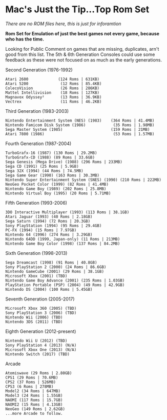 # Mac's Just the Tip...Top Rom Set
_There are no ROM files here, this is just for inforamtion_

**Rom Set for Emulation of just the best games not every game, because who has the time.**

Looking for Public Comment on games that are missing, duplicates, arn't good from this list.
The 5th & 6th Generation Consoles could use some feedback as these were not focused on as much as the early generations.

Second Generation (1976-1992)

    Atari 2600	           (124 Roms | 631KB)
    Atari 5200              (12 Roms | 85.4KB)
    ColecoVision	    	(26 Roms | 286KB)
    Mattel Intellivision    (18 Roms | 127KB)
    Magnavox Odyssey²	    (13 Roms | 36.9KB)
    Vectrex 		        (11 Roms | 46.2KB)

Third Generation (1983-2003)

    Nintendo Entertainment System (NES) (1983)    (364 Roms | 41.4MB)
    Nintendo Famicom Disk System (1986)            (35 Roms | 1.98MB)
    Sega Master System (1985)                     (159 Roms | 21MB)
    Atari 7800 (1986)                              (53 Roms | 1.57MB)

Fourth Generation (1987-2004)

    TurboGrafx-16 (1987) (130 Roms | 29.2MB)
    TurboGrafx-CD (1988) (89 Roms | 33.6GB)
    Sega Genesis (Mega Drive) (1988) (296 Roms | 233MB)
    Sega CD (1991) (25 Roms | 5.9GB)
    Sega 32X (1994) (44 Roms | 74.5MB)
    Sega Game Gear (1990) (163 Roms | 30.3MB)
    Nintendo Super Entertainment System (SNES) (1990) (210 Roms | 222MB)
    NeoGeo Pocket Color (1999) (82 Roms | 41.4MB)
    Nintendo Game Boy (1989) (202 Roms | 25.8MB)
    Nintendo Virtual Boy (1995) (20 Roms | 5.71MB)

Fifth Generation (1993-2006)

    3DO Interactive Multiplayer (1993) (113 Roms | 38.1GB)
    Atari Jaguar (1993) (40 Roms | 2.18GB)
    Sega Saturn (1994) (72 Roms | 20.3GB)
    Sony PlayStation (1994) (95 Roms | 29.4GB)
    PC-FX (1994) (15 Roms | 7.97GB)
    Nintendo 64 (1996) (274 Roms | 3.29GB)
    Nintendo 64DD (1999, Japan-only) (11 Roms | 213MB)
    Nintendo Game Boy Color (1998) (137 Roms | 84.2MB)

Sixth Generation (1998-2013)

    Sega Dreamcast (1998) (91 Roms | 40.8GB)
    Sony PlayStation 2 (2000) (24 Roms | 86.6GB)
    Nintendo GameCube (2001) (29 Roms | 38.1GB)
    Microsoft Xbox (2001) (TBD)
    Nintendo Game Boy Advance (2001) (235 Roms | 1.03GB)
    PlayStation Portable (PSP) (2004) (49 Roms | 42.9GB)
    Nintendo DS (2004) (100 Roms | 5.45GB)

Seventh Generation (2005-2017)

    Microsoft Xbox 360 (2005) (TBD)
    Sony PlayStation 3 (2006) (TBD)
    Nintendo Wii (2006) (TBD)
    Nintendo 3DS (2011) (TBD)

Eighth Generation (2012-present)

    Nintendo Wii U (2012) (TBD)
    Sony PlayStation 4 (2013) (N/A)
    Microsoft Xbox One (2013) (N/A)
    Nintendo Switch (2017) (TBD)

Arcade

    Atomiswave (29 Roms | 2.80GB)
    CPS1 (29 Roms | 70.6MB)
    CPS2 (37 Roms | 526MB)
    CPS3 (6 Roms | 278MB)
    Model2 (34 Roms | 647MB)
    Model3 (24 Roms | 1.55GB)
    NAOMI (117 Roms | 15.7GB)
    NAOMI2 (15 Roms | 4.13GB)
    NeoGeo (149 Roms | 2.62GB)
    ...more Arcade to follow.

